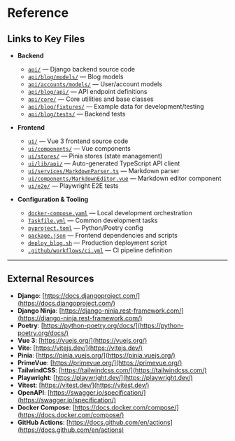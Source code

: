 # Reference

## Links to Key Files

- **Backend**
  - [`api/`](../api/) — Django backend source code
  - [`api/blog/models/`](../api/blog/models/) — Blog models
  - [`api/accounts/models/`](../api/accounts/models/) — User/account models
  - [`api/blog/api/`](../api/blog/api/) — API endpoint definitions
  - [`api/core/`](../api/core/) — Core utilities and base classes
  - [`api/blog/fixtures/`](../api/blog/fixtures/) — Example data for development/testing
  - [`api/blog/tests/`](../api/blog/tests/) — Backend tests

- **Frontend**
  - [`ui/`](../ui/) — Vue 3 frontend source code
  - [`ui/components/`](../ui/components/) — Vue components
  - [`ui/stores/`](../ui/stores/) — Pinia stores (state management)
  - [`ui/lib/api/`](../ui/lib/api/) — Auto-generated TypeScript API client
  - [`ui/services/MarkdownParser.ts`](../ui/services/MarkdownParser.ts) — Markdown parser
  - [`ui/components/MarkdownEditor.vue`](../ui/components/MarkdownEditor.vue) — Markdown editor component
  - [`ui/e2e/`](../ui/e2e/) — Playwright E2E tests

- **Configuration & Tooling**
  - [`docker-compose.yaml`](../docker-compose.yaml) — Local development orchestration
  - [`Taskfile.yml`](../Taskfile.yml) — Common development tasks
  - [`pyproject.toml`](../api/pyproject.toml) — Python/Poetry config
  - [`package.json`](../ui/package.json) — Frontend dependencies and scripts
  - [`deploy_blog.sh`](../deploy_blog.sh) — Production deployment script
  - [`.github/workflows/ci.yml`](../.github/workflows/ci.yml) — CI pipeline definition

---

## External Resources

- **Django**: [https://docs.djangoproject.com/](https://docs.djangoproject.com/)
- **Django Ninja**: [https://django-ninja.rest-framework.com/](https://django-ninja.rest-framework.com/)
- **Poetry**: [https://python-poetry.org/docs/](https://python-poetry.org/docs/)
- **Vue 3**: [https://vuejs.org/](https://vuejs.org/)
- **Vite**: [https://vitejs.dev/](https://vitejs.dev/)
- **Pinia**: [https://pinia.vuejs.org/](https://pinia.vuejs.org/)
- **PrimeVue**: [https://primevue.org/](https://primevue.org/)
- **TailwindCSS**: [https://tailwindcss.com/](https://tailwindcss.com/)
- **Playwright**: [https://playwright.dev/](https://playwright.dev/)
- **Vitest**: [https://vitest.dev/](https://vitest.dev/)
- **OpenAPI**: [https://swagger.io/specification/](https://swagger.io/specification/)
- **Docker Compose**: [https://docs.docker.com/compose/](https://docs.docker.com/compose/)
- **GitHub Actions**: [https://docs.github.com/en/actions](https://docs.github.com/en/actions) 